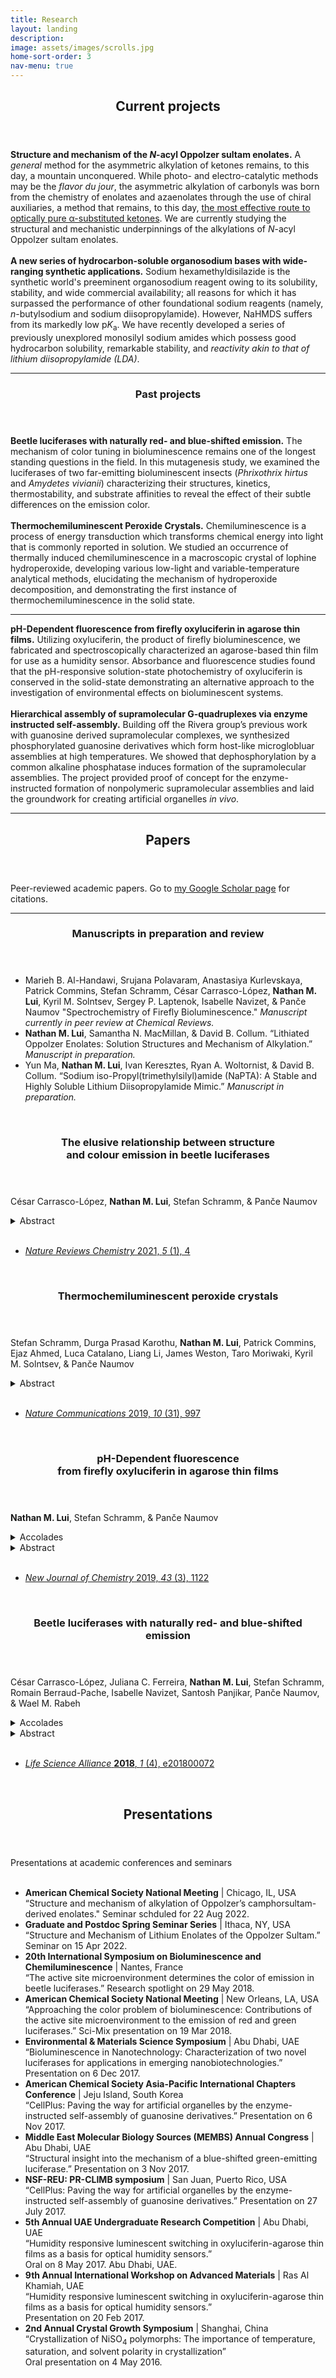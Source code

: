 ```yaml
---
title: Research
layout: landing
description: 
image: assets/images/scrolls.jpg
home-sort-order: 3
nav-menu: true
---
```


<!-- Main -->
<div id="main">

<!-- Research -->
<section id="research">
    <div class="inner">
        <header class="major" id="current">
        <h2>Current projects</h2>
        </header>
        <div class="row">
            <div class="6u 12u$(small)">
                <b>Structure and mechanism of the <em>N</em>-acyl Oppolzer sultam enolates.</b>
                A <em>general</em> method for the asymmetric alkylation of ketones remains, to this day, a mountain unconquered<!--, despite it's vast potential in organic synthesis -->. While photo- and electro-catalytic methods may be the <em>flavor du jour</em>, the asymmetric alkylation of carbonyls was born from the chemistry of enolates and azaenolates through the use of chiral auxiliaries, a method that remains, to this day, <a href='https://onlinelibrary.wiley.com/doi/full/10.1002/anie.201703079' target='_blank'>the most effective route to optically pure α-substituted ketones</a>. We are currently studying the structural and mechanistic underpinnings of the alkylations of <em>N</em>-acyl Oppolzer sultam enolates.
            <br />
            <br />
            </div>
            <div class="6u 12u$(small)">
                <b>A new series of hydrocarbon-soluble organosodium bases with wide-ranging synthetic applications.</b>
                Sodium hexamethyldisilazide is the synthetic world's preeminent organosodium reagent owing to its solubility, stability, and wide commercial availability; all reasons for which it has surpassed the performance of other foundational sodium reagents (namely, <em>n</em>-butylsodium and sodium diisopropylamide). However, NaHMDS suffers from its markedly low p<em>K</em><sub>a</sub>. We have recently developed a series of previously unexplored monosilyl sodium amides which possess good hydrocarbon solubility, remarkable stability, and <em>reactivity akin to that of lithium diisopropylamide (LDA)</em>.
            </div>
        </div>
        <hr>
        <header class="major" id="past">
        <h3>Past projects</h3>
        </header>
        <div class="row">
            <div class="6u 12u$(small)">
                <b>Beetle luciferases with naturally red- and blue-shifted emission.</b>
                The mechanism of color tuning in bioluminescence remains one of the longest standing questions in the field. In this mutagenesis study, we examined the luciferases of two far-emitting bioluminescent insects (<em>Phrixothrix hirtus</em> and <em>Amydetes vivianii</em>) characterizing their structures, kinetics, thermostability, and substrate affinities to reveal the effect of their subtle differences on the emission color.
            <br />
            <br />
            </div>
            <div class="6u 12u$(small)">
                <b>Thermochemiluminescent Peroxide Crystals.</b> Chemiluminescence is a process of energy transduction which transforms chemical energy into light that is commonly reported in solution. We studied an occurrence of thermally induced chemiluminescence in a macroscopic crystal of lophine hydroperoxide, developing various low-light and variable-temperature analytical methods, elucidating the mechanism of hydroperoxide decomposition, and demonstrating the first instance of thermochemiluminescence in the solid state.
            </div>
        </div>
            <hr>
        <div class="row">
            <div class="6u 12u$(small)">
                <b>pH-Dependent fluorescence from firefly oxyluciferin in agarose thin films.</b> Utilizing oxyluciferin, the product of firefly bioluminescence, we fabricated and spectroscopically characterized an agarose-based thin film for use as a humidity sensor. Absorbance and fluorescence studies found that the pH-responsive solution-state photochemistry of oxyluciferin is conserved in the solid-state demonstrating an alternative approach to the investigation of environmental effects on bioluminescent systems.
            <br />
            <br />
            </div>
            <div class="6u 12u$(small)">
                <b>Hierarchical assembly of supramolecular G-quadruplexes via enzyme instructed self-assembly.</b> Building off the Rivera group’s previous work with guanosine derived supramolecular complexes, we synthesized phosphorylated guanosine derivatives which form host-like microglobluar assemblies at high temperatures.  We showed that dephosphorylation by a common alkaline phosphatase induces formation of the supramolecular assemblies.  The project provided proof of concept for the enzyme-instructed formation of nonpolymeric supramolecular assemblies and laid the groundwork for creating artificial organelles <em>in vivo</em>.
            </div>  
        </div>
    </div>
</section>

<hr>

<!-- FIXME: On mobile the buttons extend past the edge of the screen,
            either find a way to nicely incorporate citation into body text 
            or wrap the buttons to the next line -->

<!-- Papers -->
<section id="papers" class="spotlights">
    <div class="inner">
        <header class="major">
            <h2>Papers</h2>
        </header>
        <p>Peer-reviewed academic papers. Go to <a href='https://scholar.google.com/citations?user=oTX1IDAAAAAJ&hl=en&oi=ao' target="_blank">my Google Scholar page</a> for citations.
        </p>
        <hr>
        <header class="major">
            <h3>Manuscripts in preparation and review</h3>
        </header>
        <ul>
            <li>Marieh B. Al-Handawi, Srujana Polavaram, Anastasiya Kurlevskaya, Patrick Commins, Stefan Schramm, César Carrasco-López, <b>Nathan M. Lui</b>, Kyril M. Solntsev, Sergey P. Laptenok, Isabelle Navizet, & Panče Naumov "Spectrochemistry of Firefly Bioluminescence." <em>Manuscript currently in peer review at Chemical Reviews.</em></li>
            <li><b>Nathan M. Lui</b>, Samantha N. MacMillan, & David B. Collum. “Lithiated Oppolzer Enolates: Solution Structures and Mechanism of Alkylation.” <em>Manuscript in preparation.</em></li>
            <li>Yun Ma, <b>Nathan M. Lui</b>, Ivan Keresztes, Ryan A. Woltornist, & David B. Collum. “Sodium iso-Propyl(trimethylsilyl)amide (NaPTA): A Stable and Highly Soluble Lithium Diisopropylamide Mimic.” <em>Manuscript in preparation.</em></li>
        </ul>
        <br />
    </div>
    <!-- <section>
        <a href="" target="_blank" class="image">
            <img src="{% link assets/images/stacks.jpg %}" alt="" data-position="center center" />
        </a>
        <div class="content">
            <div class="inner">
                <header class="major">
                    <h3>Spectrochemistry of Firefly Bioluminescence</h3>
                </header>
                <p>Marieh B. Al-Handawi, Srujana Polavaram, Anastasiya Kurlevskaya, Patrick Commins, Stefan Schramm, César Carrasco-López, <b>Nathan M. Lui</b>, Kyril M. Solntsev, Sergey P. Laptenok, Isabelle Navizet, & Panče Naumov</p>
                <details>
                    <summary class='abstract'>Abstract</summary>
                    The chemical reactions underlying the emission of light in fireflies and other bioluminescent beetles is one of the most thoroughly studied processes by scientists worldwide. Despite these remarkable efforts, fierce academic arguments continue around even some of the most fundamental aspects of the mechanism behind bioluminescence. In an attempt to reach a consensus we made an exhaustive search of the available literature and compiled the key discoveries on the fluorescence and chemiluminescence of firefly oxyluciferin and its chemical analogues reported over the past 50+ years. The factors that affect the light emission, including intermolecular interactions, solvent polarity, and electronic effects were analyzed in the context of both the reaction mechanism and the different colors of light emitted by different luciferases. The collective data points towards a combined emission of multiple coexistent forms of oxyluciferin as the most probable explanation for the variation in color of the emitted light. We also highlight realistic research directions to eventually address some of the remaining questions related to firefly bioluminescence. It is our hope that this extensive compilation of data and detailed analysis will not only consolidate the existing body of knowledge on this important process, but also aid in reaching a wider consensus on some of the mechanistic details of firefly bioluminescence.
                </details>
                <br />
                <ul class="actions">
                    <li><a href="" target="_blank" class="button"> Currently in review at <em>Chemical Reviews</em> </a></li>
                </ul>
                <br />
            </div>
        </div>
    </section> -->
    <section>
        <a href="https://www.nature.com/articles/s41570-020-00238-1" target="_blank" class="image">
            <img src="{% link assets/images/publications/2021_natchemrev_5_1_cover.png %}" alt="" data-position="top center" />
        </a>
        <div class="content">
            <div class="inner">
                <header class="major">
                    <h3>The elusive relationship between structure <br>and colour emission in beetle luciferases</h3>
                </header>
                <p>César Carrasco-López, <b>Nathan M. Lui</b>, Stefan Schramm, & Panče Naumov</p>
                <details>
                    <summary class='abstract'>Abstract</summary>
                    In beetles, luciferase enzymes catalyse the conversion of chemical energy into light through bioluminescence. The principles of this process have become a fundamental biotechnological tool that revolutionized biological research. Different beetle species can emit different colours of light, despite using the same substrate and highly homologous luciferases. The chemical reasons for these different colours are hotly debated yet remain unresolved. This Review summarizes the structural, biochemical and spectrochemical data on beetle bioluminescence reported over the past three decades. We identify the factors that govern what colour is emitted by wild-type and mutant luciferases. This topic is controversial, but, in general, we note that green emission requires cationic residues in a specific position near the benzothiazole fragment of the emitting molecule, oxyluciferin. The commonly emitted green–yellow light can be readily changed to red by introducing a variety of individual and multiple mutations. However, complete switching of the emitted light from red to green has not been accomplished and the synergistic effects of combined mutations remain unexplored. The minor colour shifts produced by most known mutations could be important in establishing a ‘mutational catalogue’ to fine-tune emission of beetle luciferases, thereby expanding the scope of their applications.
                </details>
                <br />
                <ul class="actions">
                    <li><a href="https://www.nature.com/articles/s41570-020-00238-1" target="_blank" class="button"><em>Nature Reviews Chemistry</em> 2021, <em>5</em> (1), 4</a></li>
                </ul>
                <br />
            </div>
        </div>
    </section>
    <section>
        <a href="https://www.nature.com/articles/s41467-019-08816-8" target="_blank" class="image">
            <img src="{% link assets/images/publications/2019_peroxideCrystals.png %}" alt="" data-position="center center" />
        </a>
        <div class="content">
            <div class="inner">
                <header class="major">
                    <h3>Thermochemiluminescent peroxide crystals</h3>
                </header>
                <p>Stefan Schramm, Durga Prasad Karothu, <b>Nathan M. Lui</b>, Patrick Commins, Ejaz Ahmed, Luca Catalano, Liang Li, James Weston, Taro Moriwaki, Kyril M. Solntsev, & Panče Naumov</p>
                <details>
                    <summary class='abstract'>Abstract</summary>
                    Chemiluminescence, a process of transduction of energy stored within chemical bonds of ground-state reactants into light via high-energy excited intermediates, is known in solution, but has remained undetected in macroscopic crystalline solids. By detecting thermally induced chemiluminescence from centimeter-size crystals of an organic peroxide here we demonstrate direct transduction of heat into light by thermochemiluminescence of bulk crystals. Heating of crystals of lophine hydroperoxide to ~115°C results in detectable emission of blue-green light with maximum at 530 nm with low chemiluminescent quantum yield [(2.1±0.1) × 10<sup>‒7</sup>E mol<sup>‒1</sup>]. Spectral comparison of the thermochemiluminescence in the solid state and in solution revealed that the solid-state thermochemiluminescence of lophine peroxide is due to emission from deprotonated lophine. With selected 1,2-dioxetane, endoperoxide and aroyl peroxide we also establish that the thermochemiluminescence is common for crystalline peroxides, with the color of the emitted light varying from blue to green to red.
                </details>
                <br />
                <ul class="actions">
                    <li><a href="https://www.nature.com/articles/s41467-019-08816-8" target="_blank" class="button"><em>Nature Communications</em> 2019, <em>10</em> (31), 997</a></li>
                </ul>
                <br />
            </div>
        </div>
    </section>
    <section>
        <a href="https://pubs.rsc.org/en/content/articlelanding/2019/NJ/C8NJ05469J" target="_blank" class="image">
            <img src="{% link assets/images/publications/2019_thinFilms.png %}"  alt="" data-position="top center" />
        </a>
        <div class="content">
            <div class="inner">
                <header class="major">
                    <h3>pH-Dependent fluorescence <br>from firefly oxyluciferin in agarose thin films</h3>
                </header>
                <p><b>Nathan M. Lui</b>, Stefan Schramm, & Panče Naumov</p>
                <details>
                    <summary class='accolade'>Accolades</summary>
                    An abridged version of this paper was selected for an oral presentation at the 5<sup>th</sup> UAE Undergraduate Research Competition under the title “Humidity responsive luminescent switching in oxyluciferin-agarose thin films as a basis for optical humidity sensors.”
                </details>
                <details>
                    <summary class='abstract'>Abstract</summary>
                    The yellow-green light emitted by fireflies is one of the most prominent examples of bioluminescence. Firefly oxyluciferin, the emitting molecule, is labile in alkaline solutions, and its structure is strongly affected by solvent polarity and pH. Previous studies have suggested that variations in the active site conditions are likely contributors to the color of bioluminescent emission. Herein, we incorporate firefly oxyluciferin into an agarose matrix to emulate the enzyme active site. Self-supporting, lightweight thin films were fabricated by solution casting and spectroscopically characterized. The previously described acidochromism of oxyluciferin is conserved in the thin films. The bathochromic shift observed in alkaline conditions results from the formation of the oxyluciferin dianion. This study demonstrates an alternative approach to investigating environmental effects on bioluminescent molecules.
                </details>
                <br />
                <ul class="actions">
                    <li><a href="https://pubs.rsc.org/en/content/articlelanding/2019/NJ/C8NJ05469J" target="_blank" class="button"><em>New Journal of Chemistry</em> 2019, <em>43</em> (3), 1122</a></li>
                </ul>
                <br />
            </div>
        </div>
    </section>
    <section>
        <a href="https://www.life-science-alliance.org/content/1/4/e201800072" target="_blank" class="image">
            <img src="{% link assets/images/publications/2018_luciferase.png %}" alt="" data-position="25% 25%" />
        </a>
        <div class="content">
            <div class="inner">
                <header class="major">
                    <h3>Beetle luciferases with naturally red- and blue-shifted emission</h3>
                </header>
                <p>César Carrasco-López, Juliana C. Ferreira, <b>Nathan M. Lui</b>, Stefan Schramm, Romain Berraud-Pache, Isabelle Navizet, Santosh Panjikar, Panče Naumov, & Wael M. Rabeh </p>
                <details>
                    <summary class='accolade'>Accolades</summary>
                    Selected for spotlight talk at 2018 ISBC General Meeting (top abstract in section)<br>
                    Selected for Sci-Mix at the 255th ACS General Meeting (top 20 abstracts in division)
                </details>
                <details>
                    <summary class='abstract'>Abstract</summary>
                    The different colors of light emitted by bioluminescent beetles that use an identical substrate and chemiexcitation reaction sequence to generate light remain a challenging and controversial mechanistic conundrum. The crystal structures of two beetle luciferases with red- and blue-shifted light relative to the green yellow light of the common firefly species provide direct insight into the molecular origin of the bioluminescence color. The structure of a blue-shifted green-emitting luciferase from the firefly Amydetes vivianii is monomeric with a structural fold similar to the previously reported firefly luciferases. The only known naturally red-emitting luciferase from the glow-worm Phrixothrix hirtus exists as tetramers and octamers. Structural and computational analyses reveal varying aperture between the two domains enclosing the active site. Mutagenesis analysis identified two conserved loops that contribute to the color of the emitted light. These results are expected to advance comparative computational studies into the conformational landscape of the luciferase reaction sequence.
                </details>
                <br />
                <ul class="actions">
                    <li><a href="https://www.life-science-alliance.org/content/1/4/e201800072" target="_blank" class="button"><em>Life Science Alliance</em> <b>2018</b>, <em>1</em> (4), e201800072</a></li>
                </ul>
                <br />
            </div>
        </div>
    </section>
</section>

<!-- Talks -->
<section id="talks">
    <div class="inner">
        <header class="major">
            <h2>Presentations</h2>
        </header>
        Presentations at academic conferences and seminars
        <br /><br />
        <ul>
            <li><b>American Chemical Society National Meeting</b> | Chicago, IL, USA <br>“Structure and mechanism of alkylation of Oppolzer’s camphorsultam-derived enolates." Seminar schduled for 22 Aug 2022.</li>
            <li><b>Graduate and Postdoc Spring Seminar Series</b> | Ithaca, NY, USA <br>“Structure and Mechanism of Lithium Enolates of the Oppolzer Sultam.” Seminar on 15 Apr 2022.</li>
            <li><b>20th International Symposium on Bioluminescence and Chemiluminescence</b> | Nantes, France <br>“The active site microenvironment determines the color of emission in beetle luciferases.” Research spotlight on 29 May 2018.</li>
            <li><b>American Chemical Society National Meeting</b> | New Orleans, LA, USA<br>“Approaching the color problem of bioluminescence: Contributions of the active site microenvironment to the emission of red and green luciferases.” Sci-Mix presentation on 19 Mar 2018.</li>
            <li><b>Environmental & Materials Science Symposium</b> | Abu Dhabi, UAE<br>“Bioluminescence in Nanotechnology: Characterization of two novel luciferases for applications in emerging nanobiotechnologies.” <br>Presentation on 6 Dec 2017.</li>
            <li><b>American Chemical Society Asia-Pacific International Chapters Conference</b> | Jeju Island, South Korea<br>“CellPlus: Paving the way for artificial organelles by the enzyme-instructed self-assembly of guanosine derivatives.” Presentation on 6 Nov 2017.</li>
            <li><b>Middle East Molecular Biology Sources (MEMBS) Annual Congress</b> | Abu Dhabi, UAE<br>“Structural insight into the mechanism of a blue-shifted green-emitting luciferase.” Presentation on 3 Nov 2017.</li>
            <li><b>NSF-REU: PR-CLIMB symposium</b> | San Juan, Puerto Rico, USA <br>“CellPlus: Paving the way for artificial organelles by the enzyme-instructed self-assembly of guanosine derivatives.” Presentation on 27 July 2017.</li>
            <li><b>5th Annual UAE Undergraduate Research Competition</b> | Abu Dhabi, UAE <br>“Humidity responsive luminescent switching in oxyluciferin-agarose thin films as a basis for optical humidity sensors.” <br>Oral on 8 May 2017. Abu Dhabi, UAE.</li>
            <li><b>9th Annual International Workshop on Advanced Materials</b> | Ras Al Khamiah, UAE<br>“Humidity responsive luminescent switching in oxyluciferin-agarose thin films as a basis for optical humidity sensors.” <br>Presentation on 20 Feb 2017.</li>
            <li><b>2nd Annual Crystal Growth Symposium</b> | Shanghai, China<br>“Crystallization of NiSO<sub>4</sub> polymorphs: The importance of temperature, saturation, and solvent polarity in crystallization” <br>Oral presentation on 4 May 2016.</li>
        </ul>
    </div>
</section>

</div>
